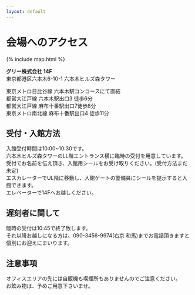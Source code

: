 ```yaml
---
layout: default
---
```


# 会場へのアクセス

{% include map.html %}

**グリー株式会社 14F**<br />
東京都港区六本木6-10-1 六本木ヒルズ森タワー

東京メトロ日比谷線 六本木駅コンコースにて直結<br />
都営大江戸線 六本木駅出口3 徒歩6分<br />
都営大江戸線 麻布十番駅出口7徒歩8分<br />
東京メトロ南北線 麻布十番駅出口4 徒歩11分<br />


## 受付・入館方法

入館受付時間は10:00~10:30です。<br />
六本木ヒルズ森タワーのLL階エントランス横に臨時の受付を用意しています。<br />
受付でお名前を伝え頂き、入館用シールをお受け取りください。(受付方法まだ未定)<br />
エスカレーターでUL階に移動し、入館ゲートの警備員にシールを提示すると入館できます。<br />
エレベーターで14Fへお越しください。

## 遅刻者に関して

臨時の受付は10:45で終了致します。<br />
それ以降お越しになる方は、090-3456-9974(右京 和馬)までお電話頂きますと個別にお迎えにまいります。

## 注意事項

オフィスエリアの先には自販機も喫煙所もありませんのでご注意ください。<br />
お飲み物は、予めご用意下さいませ。

